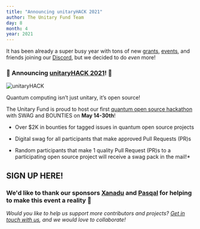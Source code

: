 ```yaml
---
title: "Announcing unitaryHACK 2021"
author: The Unitary Fund Team
day: 8 
month: 4
year: 2021
---
```

It has been already a super busy year with tons of new [grants](https://www.tutorialspoint.com/grants.html), [events](https://www.tutorialspoint.com/talks.html), and friends joining our [Discord](http://discord.unitary.fund/), but we decided to do _even_ more!  

### 🥁 Announcing [unitaryHACK 2021](http://hack2021.unitary.fund/)! 🥁


![unitaryHACK](https://res.cloudinary.com/dcz4ywuer/image/upload/v1690842430/nbupxcdy6lbcoggzdapd.png)



  
Quantum computing isn’t just unitary, it’s open source!

  
The Unitary Fund is proud to host our first [quantum open source hackathon](http://hack2021.unitary.fund/) with SWAG and BOUNTIES on **May 14-30th**!  

- Over $2K in bounties for tagged issues in quantum open source projects
  
- Digital swag for all participants that make approved Pull Requests (PR)s
  
- Random participants that make 1 quality Pull Request (PR)s to a participating open source project will receive a swag pack in the mail!*
  
## **SIGN UP HERE!**  

### We'd like to thank our sponsors [Xanadu](https://xanadu.ai/) and [Pasqal](https://pasqal.io/) for helping to make this event a reality 💖

  
  
_Would you like to help us support more contributors and projects? [Get in touch with us](mailto:sarah@unitary.fund), and we would love to collaborate!_
